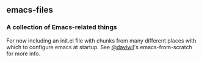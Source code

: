 ## emacs-files
### A collection of Emacs-related things
For now including an init.el file with chunks from many different places with which to configure emacs at startup.
See [@daviwil](https://github.com/daviwil)'s emacs-from-scratch for more info. 
